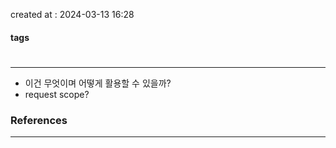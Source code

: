 created at : 2024-03-13 16:28

#### tags

#

--- 

- 이건 무엇이며 어떻게 활용할 수 있을까?
- request scope?

### References
---
[]()
